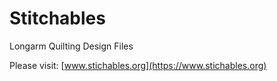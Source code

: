 # Stitchables
 Longarm Quilting Design Files

 Please visit: [www.stichables.org](https://www.stichables.org)
